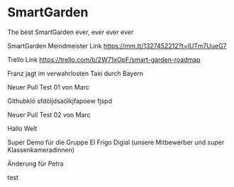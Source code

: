 # SmartGarden
The best SmartGarden ever, ever ever ever

SmartGarden Meindmeister Link
https://mm.tt/1327452212?t=IUTm7UueG7


Trello Link
https://trello.com/b/2W71xOpF/smart-garden-roadmap

Franz jagt im verwahrlosten Taxi durch Bayern



Neuer Pull Test 01 von Marc

Githubklö  sfdöljdsaölkjfapoew fjspd

Neuer Pull Test 02 von Marc

Hallo Welt

Super Demo für die Gruppe El Frigo Digial (unsere Mitbewerber und super Klassenkameradinnen)

Änderung für Petra

test
